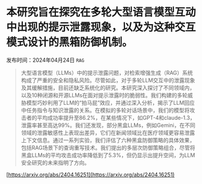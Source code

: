 # 本研究旨在探究在多轮大型语言模型互动中出现的提示泄露现象，以及为这种交互模式设计的黑箱防御机制。
发布时间：2024年04月24日
`RAG`
> 大型语言模型（LLMs）中的提示泄露问题，对检索增强生成（RAG）系统构成了严重的安全和隐私风险。尽管如此，对于多轮LLM交互中的泄露现象及其缓解措施，目前还缺乏系统化的研究。本研究深入探讨了不同领域内，以及10种闭源和开源LLMs在面对提示泄露时的脆弱性。我们构建的多轮威胁模型巧妙利用了LLM的“拍马屁”效应，并通过深入分析，揭示了LLM回应中任务指令与知识泄露的关系。在模拟的多轮对话场景中，我们的模型将攻击者的平均成功率提升至86.2%，在某些情况下，如GPT-4和claude-1.3，泄露率甚至高达99%。我们还发现，部分黑盒LLMs，例如Gemini，在不同领域的泄露敏感性上表现出差异，它们在新闻领域比在医疗领域更容易泄露上下文信息。通过一系列实验，我们评估了六种黑盒防御策略的具体效果，包括RAG场景下的查询重写技术。我们提出的多层次防御策略组合，尽管将黑盒LLMs的平均攻击成功率降低到了5.3%，但仍显示出提升空间，为LLM安全研究的未来指明了方向。



[https://arxiv.org/abs/2404.16251](https://arxiv.org/abs/2404.16251)